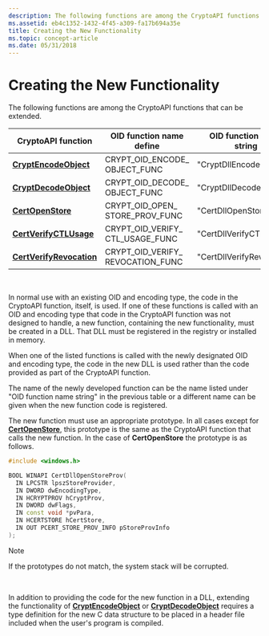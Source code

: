 ```yaml
---
description: The following functions are among the CryptoAPI functions that can be extended.
ms.assetid: eb4c1352-1432-4f45-a309-fa17b694a35e
title: Creating the New Functionality
ms.topic: concept-article
ms.date: 05/31/2018
---
```


# Creating the New Functionality

The following functions are among the CryptoAPI functions that can be extended.



| CryptoAPI function                                   | OID function name define                         | OID function name string  |
|------------------------------------------------------|--------------------------------------------------|---------------------------|
| [**CryptEncodeObject**](/windows/desktop/api/Wincrypt/nf-wincrypt-cryptencodeobject)       | CRYPT\_OID\_ENCODE\_ OBJECT\_FUNC<br/>     | "CryptDllEncodeObject"    |
| [**CryptDecodeObject**](/windows/desktop/api/Wincrypt/nf-wincrypt-cryptdecodeobject)       | CRYPT\_OID\_DECODE\_ OBJECT\_FUNC<br/>     | "CryptDllDecodeObject"    |
| [**CertOpenStore**](/windows/desktop/api/Wincrypt/nf-wincrypt-certopenstore)               | CRYPT\_OID\_OPEN\_ STORE\_PROV\_FUNC<br/>  | "CertDllOpenStoreProv"    |
| [**CertVerifyCTLUsage**](/windows/desktop/api/Wincrypt/nf-wincrypt-certverifyctlusage)     | CRYPT\_OID\_VERIFY\_ CTL\_USAGE\_FUNC<br/> | "CertDllVerifyCTLUsage"   |
| [**CertVerifyRevocation**](/windows/desktop/api/Wincrypt/nf-wincrypt-certverifyrevocation) | CRYPT\_OID\_VERIFY\_ REVOCATION\_FUNC<br/> | "CertDllVerifyRevocation" |



 

In normal use with an existing OID and encoding type, the code in the CryptoAPI function, itself, is used. If one of these functions is called with an OID and encoding type that code in the CryptoAPI function was not designed to handle, a new function, containing the new functionality, must be created in a DLL. That DLL must be registered in the registry or installed in memory.

When one of the listed functions is called with the newly designated OID and encoding type, the code in the new DLL is used rather than the code provided as part of the CryptoAPI function.

The name of the newly developed function can be the name listed under "OID function name string" in the previous table or a different name can be given when the new function code is registered.

The new function must use an appropriate prototype. In all cases except for [**CertOpenStore**](/windows/desktop/api/Wincrypt/nf-wincrypt-certopenstore), this prototype is the same as the CryptoAPI function that calls the new function. In the case of **CertOpenStore** the prototype is as follows.


```C++
#include <windows.h>

BOOL WINAPI CertDllOpenStoreProv(
  IN LPCSTR lpszStoreProvider,
  IN DWORD dwEncodingType,
  IN HCRYPTPROV hCryptProv,
  IN DWORD dwFlags,
  IN const void *pvPara,
  IN HCERTSTORE hCertStore,
  IN OUT PCERT_STORE_PROV_INFO pStoreProvInfo
);
```



> [!Note]  
> If the prototypes do not match, the system stack will be corrupted.

 

In addition to providing the code for the new function in a DLL, extending the functionality of [**CryptEncodeObject**](/windows/desktop/api/Wincrypt/nf-wincrypt-cryptencodeobject) or [**CryptDecodeObject**](/windows/desktop/api/Wincrypt/nf-wincrypt-cryptdecodeobject) requires a type definition for the new C data structure to be placed in a header file included when the user's program is compiled.

 

 




